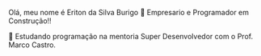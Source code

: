 Olá, meu nome é  Eriton da Silva Burigo
🚀 Empresario e Programador em Construção!!

🔭 Estudando programação na mentoria Super Desenvolvedor com o Prof. Marco Castro.
